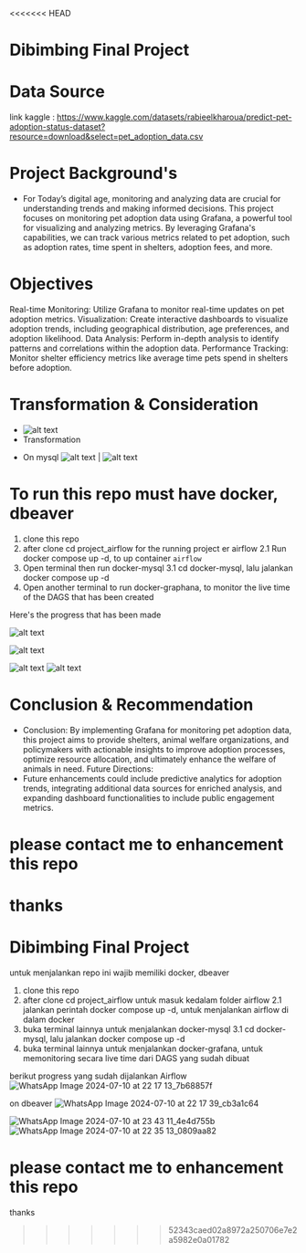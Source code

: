 <<<<<<< HEAD
# Dibimbing Final Project

# Data Source 
 link kaggle : https://www.kaggle.com/datasets/rabieelkharoua/predict-pet-adoption-status-dataset?resource=download&select=pet_adoption_data.csv

# Project Background's 
- For Today’s digital age, monitoring and analyzing data are crucial for understanding trends and making informed decisions. This project focuses on monitoring pet adoption data using Grafana, a powerful tool for visualizing and analyzing metrics. By leveraging Grafana's capabilities, we can track various metrics related to pet adoption, such as adoption rates, time spent in shelters, adoption fees, and more.

# Objectives
Real-time Monitoring: Utilize Grafana to monitor real-time updates on pet adoption metrics.
Visualization: Create interactive dashboards to visualize adoption trends, including geographical distribution, age preferences, and adoption likelihood.
Data Analysis: Perform in-depth analysis to identify patterns and correlations within the adoption data.
Performance Tracking: Monitor shelter efficiency metrics like average time pets spend in shelters before adoption.

# Transformation & Consideration
- ![alt text](image-1.png)
- Transformation 
<!-- ` def transform_data(**kwargs):
    raw_data = kwargs['ti'].xcom_pull(key='raw_data', task_ids='extract_csv')
    df = pd.DataFrame.from_dict(raw_data)
    df['AgeCategory'] = df['AgeMonths'].apply(lambda x: 'kitten/puppy' if x < 12 else 'young' if x < 36 else 'adult' if x < 84 else 'senior')
    kwargs['ti'].xcom_push(key='transformed_data', value=df.to_dict())` -->
- On mysql 
![alt text](<WhatsApp Image 2024-07-14 at 23.42.44_9afabd27.jpg>) | ![alt text](<WhatsApp Image 2024-07-14 at 23.43.19_cda849c5.jpg>)

# To run this repo must have docker, dbeaver
1. clone this repo
2. after clone cd project_airflow for the running project er airflow
    2.1 Run docker compose up -d, to up container `airflow`
3. Open terminal then run docker-mysql 
    3.1 cd docker-mysql, lalu jalankan docker compose up -d
4. Open another terminal to run docker-graphana, to monitor the live time of the DAGS that has been created

Here's the progress that has been made 

![alt text](<WhatsApp Image 2024-07-10 at 22.17.13_d98397ac.jpg>)

![alt text](<WhatsApp Image 2024-07-10 at 22.17.39_ad9bd047.jpg>)

![alt text](image.png)
![alt text](<WhatsApp Image 2024-07-10 at 22.35.13_10b9589a.jpg>)

# Conclusion & Recommendation
- Conclusion: By implementing Grafana for monitoring pet adoption data, this project aims to provide shelters, animal welfare organizations, and policymakers with actionable insights to improve adoption processes, optimize resource allocation, and ultimately enhance the welfare of animals in need.
Future Directions: 
- Future enhancements could include predictive analytics for adoption trends, integrating additional data sources for enriched analysis, and expanding dashboard functionalities to include public engagement metrics.

# please contact me to enhancement this repo 

thanks
=======
# Dibimbing Final Project

untuk menjalankan repo ini wajib memiliki docker, dbeaver
1. clone this repo
2. after clone cd project_airflow untuk masuk kedalam folder airflow
    2.1 jalankan perintah docker compose up -d, untuk menjalankan airflow di dalam docker
3. buka terminal lainnya untuk menjalankan docker-mysql 
    3.1 cd docker-mysql, lalu jalankan docker compose up -d
4. buka terminal lainnya untuk menjalankan docker-grafana, untuk memonitoring secara live time dari DAGS yang sudah dibuat

berikut progress yang sudah dijalankan 
Airflow
![WhatsApp Image 2024-07-10 at 22 17 13_7b68857f](https://github.com/ipw0630/dbimbing_final_project/assets/166195995/8bab0019-816f-4fe8-ac9d-3f5d9e5048fd)

on dbeaver
![WhatsApp Image 2024-07-10 at 22 17 39_cb3a1c64](https://github.com/ipw0630/dbimbing_final_project/assets/166195995/1ba8d942-df0d-44ce-9217-ee48595055b8)

![WhatsApp Image 2024-07-10 at 23 43 11_4e4d755b](https://github.com/ipw0630/dbimbing_final_project/assets/166195995/6ebcc7af-f904-4f5e-bc55-e9303597d4c7)
![WhatsApp Image 2024-07-10 at 22 35 13_0809aa82](https://github.com/ipw0630/dbimbing_final_project/assets/166195995/88c3e72d-c9f8-4456-86b2-c0122408e437)

# please contact me to enhancement this repo 

thanks
>>>>>>> 52343caed02a8972a250706e7e2a5982e0a01782
